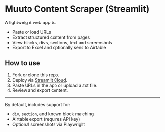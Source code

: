 # Muuto Content Scraper (Streamlit)

A lightweight web app to:
- Paste or load URLs
- Extract structured content from pages
- View blocks, divs, sections, text and screenshots
- Export to Excel and optionally send to Airtable

## How to use

1. Fork or clone this repo.
2. Deploy via [Streamlit Cloud](https://share.streamlit.io).
3. Paste URLs in the app or upload a .txt file.
4. Review and export content.

---
By default, includes support for:
- `div`, `section`, and known block matching
- Airtable export (requires API key)
- Optional screenshots via Playwright
